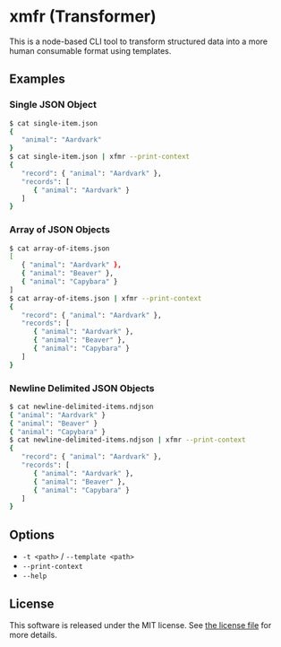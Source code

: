 # xmfr (Transformer)

This is a node-based CLI tool to transform structured data into a more human consumable
format using templates.

## Examples

### Single JSON Object

```bash
$ cat single-item.json
{
   "animal": "Aardvark"
}
$ cat single-item.json | xfmr --print-context
{
   "record": { "animal": "Aardvark" },
   "records": [
      { "animal": "Aardvark" }
   ]
}
```

### Array of JSON Objects

```bash
$ cat array-of-items.json
[
   { "animal": "Aardvark" },
   { "animal": "Beaver" },
   { "animal": "Capybara" }
]
$ cat array-of-items.json | xfmr --print-context
{
   "record": { "animal": "Aardvark" },
   "records": [
      { "animal": "Aardvark" },
      { "animal": "Beaver" },
      { "animal": "Capybara" }
   ]
}
```

### Newline Delimited JSON Objects

```bash
$ cat newline-delimited-items.ndjson
{ "animal": "Aardvark" }
{ "animal": "Beaver" }
{ "animal": "Capybara" }
$ cat newline-delimited-items.ndjson | xfmr --print-context
{
   "record": { "animal": "Aardvark" },
   "records": [
      { "animal": "Aardvark" },
      { "animal": "Beaver" },
      { "animal": "Capybara" }
   ]
}
```

## Options

   * `-t <path>` / `--template <path>`
   * `--print-context`
   * `--help`

## License

This software is released under the MIT license. See [the license file](LICENSE) for more
details.
